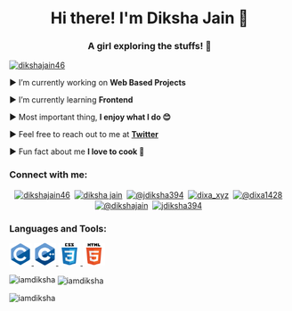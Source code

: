 <h1 align="center">Hi there! I'm Diksha Jain 👋</h1>
<h3 align="center">A girl exploring the stuffs! 🙌</h3>

<p align="left"> <a href="https://twitter.com/dikshajain46" target="blank"><img src="https://img.shields.io/twitter/follow/dikshajain46?logo=twitter&style=for-the-badge" alt="dikshajain46" /></a> </p>

 ▶ I’m currently working on **Web Based Projects**

 ▶ I’m currently learning **Frontend**

 ▶ Most important thing, **I enjoy what I do 😊**

 ▶ Feel free to reach out to me at <a href="https://twitter.com/dikshaJain46">**Twitter**</a>

 ▶ Fun fact about me **I love to cook 🙌**

<h3 align="left">Connect with me:</h3>
<p align="center">
<a href="https://twitter.com/dikshajain46" target="blank"><img align="center" src="https://img.shields.io/badge/Twitter-1DA1F2?style=for-the-badge&logo=twitter&logoColor=white" alt="dikshajain46" height="30" width="100" /></a>&nbsp;
<a href="https://www.linkedin.com/in/diksha-jain-35208a241/" target="blank"><img align="center" src="https://img.shields.io/badge/LinkedIn-0077B5?style=for-the-badge&logo=linkedin&logoColor=white" alt="diksha jain" height="30" width="100" /></a>&nbsp;
<a href="https://www.hackerrank.com/jdiksha394" target="blank"><img align="center" src="https://img.shields.io/badge/-Hackerrank-2EC866?style=for-the-badge&logo=HackerRank&logoColor=white" alt="@jdiksha394" height="30" width="110" /></a>&nbsp;
<a href="https://www.leetcode.com/dixa_xyz" target="blank"><img align="center" src="https://img.shields.io/badge/-LeetCode-FFA116?style=for-the-badge&logo=LeetCode&logoColor=black" alt="dixa_xyz" height="30" width="100" /></a>&nbsp;
<a href="https://codepen.io/dixa1428" target="blank"><img align="center" src="https://img.shields.io/badge/Codepen-000000?style=for-the-badge&logo=codepen&logoColor=white" alt="@dixa1428" height="30" width="100" /></a>&nbsp;
<a href="https://hashnode.com/@dikshajain" target="blank"><img align="center" src="https://raw.githubusercontent.com/rahuldkjain/github-profile-readme-generator/master/src/images/icons/Social/hashnode.svg" alt="@dikshajain" height="30" width="40" /></a>&nbsp;
<a href="https://auth.geeksforgeeks.org/user/jdiksha394" target="blank"><img align="center" src="https://raw.githubusercontent.com/rahuldkjain/github-profile-readme-generator/master/src/images/icons/Social/geeks-for-geeks.svg" alt="jdiksha394" height="30" width="40" /></a>&nbsp;
</p>

<h3 align="left">Languages and Tools:</h3>
<p align="left"> <a href="https://www.cprogramming.com/" target="_blank" rel="noreferrer"> <img src="https://raw.githubusercontent.com/devicons/devicon/master/icons/c/c-original.svg" alt="c" width="40" height="40"/> </a> <a href="https://www.w3schools.com/cpp/" target="_blank" rel="noreferrer"> <img src="https://raw.githubusercontent.com/devicons/devicon/master/icons/cplusplus/cplusplus-original.svg" alt="cplusplus" width="40" height="40"/> </a> <a href="https://www.w3schools.com/css/" target="_blank" rel="noreferrer"> <img src="https://raw.githubusercontent.com/devicons/devicon/master/icons/css3/css3-original-wordmark.svg" alt="css3" width="40" height="40"/> </a> <a href="https://www.w3.org/html/" target="_blank" rel="noreferrer"> <img src="https://raw.githubusercontent.com/devicons/devicon/master/icons/html5/html5-original-wordmark.svg" alt="html5" width="40" height="40"/> </a> </p>

<p><img align="left" src="https://github-readme-stats.vercel.app/api/top-langs?username=iamdiksha&show_icons=true&locale=en&layout=compact" alt="iamdiksha" /></p>

<p>&nbsp;<img align="center" src="https://github-readme-stats.vercel.app/api?username=iamdiksha&show_icons=true&locale=en" alt="iamdiksha" /></p>

<p align="left"> <img src="https://komarev.com/ghpvc/?username=iamdiksha&label=Profile%20views&color=0e75b6&style=flat" alt="iamdiksha" /> </p>


